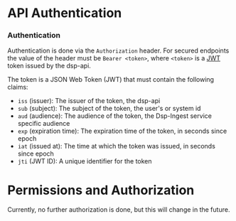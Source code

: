 # API Authentication

### Authentication

Authentication is done via the `Authorization` header.
For secured endpoints the value of the header must be `Bearer <token>`,
where `<token>` is a [JWT](https://jwt.io/) token issued by the dsp-api.

The token is a JSON Web Token (JWT) that must contain the following claims:

* `iss` (issuer): The issuer of the token, the dsp-api
* `sub` (subject): The subject of the token, the user's or system id
* `aud` (audience): The audience of the token, the Dsp-Ingest service specific audience
* `exp` (expiration time): The expiration time of the token, in seconds since epoch
* `iat` (issued at): The time at which the token was issued, in seconds since epoch
* `jti` (JWT ID): A unique identifier for the token

# Permissions and Authorization

Currently, no further authorization is done, but this will change in the future.